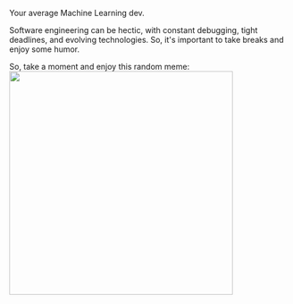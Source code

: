 Your average Machine Learning dev.


Software engineering can be hectic, with constant debugging, tight deadlines, and evolving technologies. So, it's important to take breaks and enjoy some humor.

So, take a moment and enjoy this random meme: 
<img src='https://memer-new.vercel.app/' style="height: 400px;"/>

<!-- Proudly created with GPRM ( https://gprm.itsvg.in ) -->
